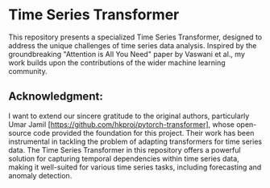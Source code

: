 # Time Series Transformer

This repository presents a specialized Time Series Transformer, designed to address the unique challenges of time series data analysis. Inspired by the groundbreaking "Attention is All You Need" paper by Vaswani et al., my work builds upon the contributions of the wider machine learning community.
## Acknowledgment:
I want to extend our sincere gratitude to the original authors, particularly Umar Jamil [https://github.com/hkproj/pytorch-transformer], whose open-source code provided the foundation for this project. Their work has been instrumental in tackling the problem of adapting transformers for time series data.  The Time Series Transformer in this repository offers a powerful solution for capturing temporal dependencies within time series data, making it well-suited for various time series tasks, including forecasting and anomaly detection.
